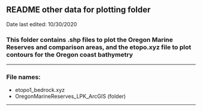 ## README other data for plotting folder
Date last edited: 10/30/2020

### This folder contains .shp files to plot the Oregon Marine Reserves and comparison areas, and the etopo.xyz file to plot contours for the Oregon coast bathymetry

--- 

### File names: 
- etopo1_bedrock.xyz
- OregonMarineReserves_LPK_ArcGIS (folder)

--- 

